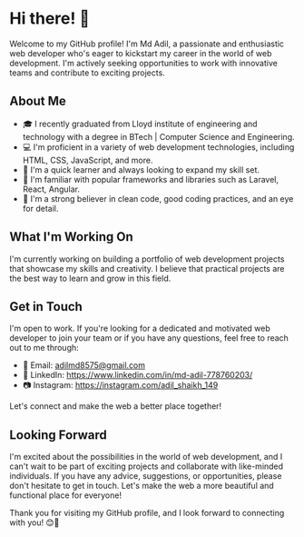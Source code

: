 # Hi there! 👋

Welcome to my GitHub profile! I'm Md Adil, a passionate and enthusiastic web developer who's eager to kickstart my career in the world of web development. I'm actively seeking opportunities to work with innovative teams and contribute to exciting projects. 

## About Me

- 🎓 I recently graduated from Lloyd institute of engineering and technology with a degree in BTech | Computer Science and Engineering.
- 💻 I'm proficient in a variety of web development technologies, including HTML, CSS, JavaScript, and more.
- 🌟 I'm a quick learner and always looking to expand my skill set.
- 🔧 I'm familiar with popular frameworks and libraries such as Laravel, React, Angular.
- 📝 I'm a strong believer in clean code, good coding practices, and an eye for detail.

## What I'm Working On

I'm currently working on building a portfolio of web development projects that showcase my skills and creativity. I believe that practical projects are the best way to learn and grow in this field. 

## Get in Touch

I'm  open to work. If you're looking for a dedicated and motivated web developer to join your team or if you have any questions, feel free to reach out to me through:

- 📧 Email: adilmd8575@gmail.com
- 💼 LinkedIn: https://www.linkedin.com/in/md-adil-778760203/
- 📷 Instagram: https://instagram.com/adil_shaikh_149

Let's connect and make the web a better place together!

## Looking Forward

I'm excited about the possibilities in the world of web development, and I can't wait to be part of exciting projects and collaborate with like-minded individuals. If you have any advice, suggestions, or opportunities, please don't hesitate to get in touch. Let's make the web a more beautiful and functional place for everyone!

Thank you for visiting my GitHub profile, and I look forward to connecting with you! 😊🚀
